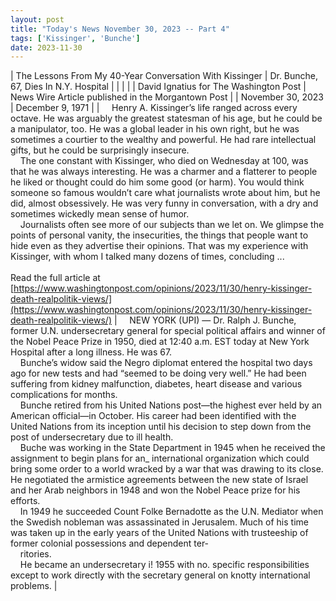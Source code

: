 ```yaml
---
layout: post
title: "Today's News November 30, 2023 -- Part 4"
tags: ['Kissinger', 'Bunche']
date: 2023-11-30
---
```


| The Lessons From My 40-Year Conversation With Kissinger | Dr. Bunche, 67, Dies In N.Y. Hospital |
|  |  |
| David Ignatius for The Washington Post | News Wire Article published in the Morgantown Post |
| November 30, 2023 | December 9, 1971 |
| &nbsp;&nbsp;&nbsp;&nbsp;Henry A. Kissinger’s life ranged across every octave. He was arguably the greatest statesman of his age, but he could be a manipulator, too. He was a global leader in his own right, but he was sometimes a courtier to the wealthy and powerful. He had rare intellectual gifts, but he could be surprisingly insecure.<br>&nbsp;&nbsp;&nbsp;&nbsp;The one constant with Kissinger, who died on Wednesday at 100, was that he was always interesting. He was a charmer and a flatterer to people he liked or thought could do him some good (or harm). You would think someone so famous wouldn’t care what journalists wrote about him, but he did, almost obsessively. He was very funny in conversation, with a dry and sometimes wickedly mean sense of humor.<br>&nbsp;&nbsp;&nbsp;&nbsp;Journalists often see more of our subjects than we let on. We glimpse the points of personal vanity, the insecurities, the things that people want to hide even as they advertise their opinions. That was my experience with Kissinger, with whom I talked many dozens of times, concluding ...<br><br>Read the full article at<br>[https://www.washingtonpost.com/opinions/2023/11/30/henry-kissinger-death-realpolitik-views/](https://www.washingtonpost.com/opinions/2023/11/30/henry-kissinger-death-realpolitik-views/) | &nbsp;&nbsp;&nbsp;&nbsp;NEW YORK (UPI) — Dr. Ralph J. Bunche, former U.N. undersecretary general for special political affairs and winner of the Nobel Peace Prize in 1950, died at 12:40 a.m. EST today at New York Hospital after a long illness. He was 67.<br>&nbsp;&nbsp;&nbsp;&nbsp;Bunche’s widow said the Negro diplomat entered the hospital two days ago for new tests and had “seemed to be doing very well.” He had been suffering from kidney malfunction, diabetes, heart disease and various complications for months.<br>&nbsp;&nbsp;&nbsp;&nbsp;Bunche retired from his United Nations post—the highest ever held by an American official—in October. His career had been identified with the United Nations from its inception until his decision to step down from the post of undersecretary due to ill health.<br>&nbsp;&nbsp;&nbsp;&nbsp;Buche was working in the State Department in 1945 when he received the assignment to begin plans for an_ international organization which could bring some order to a world wracked by a war that was drawing to its close. He negotiated the armistice agreements between the new state of Israel and her Arab neighbors in 1948 and won the Nobel Peace prize for his efforts.<br>&nbsp;&nbsp;&nbsp;&nbsp;In 1949 he succeeded Count Folke Bernadotte as the U.N. Mediator when the Swedish nobleman was assassinated in Jerusalem. Much of his time was taken up in the early years of the United Nations with trusteeship of former colonial possessions and dependent ter-<br>&nbsp;&nbsp;&nbsp;&nbsp;ritories.<br>&nbsp;&nbsp;&nbsp;&nbsp;He became an undersecretary i! 1955 with no. specific responsibilities except to work directly with the secretary general on knotty international problems.  |